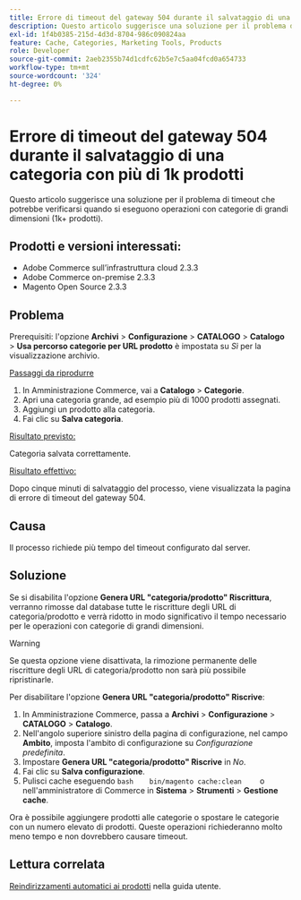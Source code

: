 ```yaml
---
title: Errore di timeout del gateway 504 durante il salvataggio di una categoria con più di 1k prodotti
description: Questo articolo suggerisce una soluzione per il problema di timeout che potrebbe verificarsi quando si eseguono operazioni con categorie di grandi dimensioni (1k+ prodotti).
exl-id: 1f4b0385-215d-4d3d-8704-986c090824aa
feature: Cache, Categories, Marketing Tools, Products
role: Developer
source-git-commit: 2aeb2355b74d1cdfc62b5e7c5aa04fcd0a654733
workflow-type: tm+mt
source-wordcount: '324'
ht-degree: 0%

---
```


# Errore di timeout del gateway 504 durante il salvataggio di una categoria con più di 1k prodotti

Questo articolo suggerisce una soluzione per il problema di timeout che potrebbe verificarsi quando si eseguono operazioni con categorie di grandi dimensioni (1k+ prodotti).

## Prodotti e versioni interessati:

* Adobe Commerce sull’infrastruttura cloud 2.3.3
* Adobe Commerce on-premise 2.3.3
* Magento Open Source 2.3.3

## Problema

Prerequisiti: l&#39;opzione **Archivi** > **Configurazione** > **CATALOGO** > **Catalogo** > **Usa percorso categorie per URL prodotto** è impostata su *Sì* per la visualizzazione archivio.

<u>Passaggi da riprodurre</u>

1. In Amministrazione Commerce, vai a **Catalogo** > **Categorie**.
1. Apri una categoria grande, ad esempio più di 1000 prodotti assegnati.
1. Aggiungi un prodotto alla categoria.
1. Fai clic su **Salva categoria**.

<u>Risultato previsto:</u>

Categoria salvata correttamente.

<u>Risultato effettivo:</u>

Dopo cinque minuti di salvataggio del processo, viene visualizzata la pagina di errore di timeout del gateway 504.

## Causa

Il processo richiede più tempo del timeout configurato dal server.

## Soluzione

Se si disabilita l&#39;opzione **Genera URL &quot;categoria/prodotto&quot; Riscrittura**, verranno rimosse dal database tutte le riscritture degli URL di categoria/prodotto e verrà ridotto in modo significativo il tempo necessario per le operazioni con categorie di grandi dimensioni.

>[!WARNING]
>
>Se questa opzione viene disattivata, la rimozione permanente delle riscritture degli URL di categoria/prodotto non sarà più possibile ripristinarle.

Per disabilitare l&#39;opzione **Genera URL &quot;categoria/prodotto&quot; Riscrive**:

1. In Amministrazione Commerce, passa a **Archivi** > **Configurazione** > **CATALOGO** > **Catalogo**.
1. Nell&#39;angolo superiore sinistro della pagina di configurazione, nel campo **Ambito**, imposta l&#39;ambito di configurazione su *Configurazione predefinita*.
1. Impostare **Genera URL &quot;categoria/prodotto&quot; Riscrive** in *No*.
1. Fai clic su **Salva configurazione**.
1. Pulisci cache eseguendo    ```bash    bin/magento cache:clean    ```    o nell&#39;amministratore di Commerce in **Sistema** > **Strumenti** > **Gestione cache**.

Ora è possibile aggiungere prodotti alle categorie o spostare le categorie con un numero elevato di prodotti. Queste operazioni richiederanno molto meno tempo e non dovrebbero causare timeout.

## Lettura correlata

[Reindirizzamenti automatici ai prodotti](https://experienceleague.adobe.com/en/docs/commerce-admin/marketing/seo/url-rewrites/url-redirect-product-automatic) nella guida utente.
